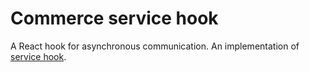 # Commerce service hook

A React hook for asynchronous communication. An implementation of [service hook](https://tangerine.staging.atl-paas.net/guides/components-and-hooks-patterns/services).
